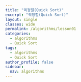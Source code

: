 ```yaml
---
title: "퀵정렬(Quick Sort)"
excerpt: "퀵정렬(Quick Sort)"
layout: single
classes: wide
permalink: /algorithms/lesson01
categories:
  - algorithms
  - Quick Sort
tags:
  - algorithms
  - Quick Sort
author_profile: false
sidebar:
  nav: algorithms
---
```

